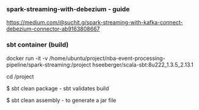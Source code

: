 ### spark-streaming-with-debezium - guide
https://medium.com/@suchit.g/spark-streaming-with-kafka-connect-debezium-connector-ab9163808667


### sbt container (build)

docker run -it -v /home/ubuntu/project/nba-event-processing-pipeline/spark-streaming:/project hseeberger/scala-sbt:8u222_1.3.5_2.13.1

cd /project

$ sbt clean package   - sbt validates build

$ sbt clean assembly  - to generate a jar file


